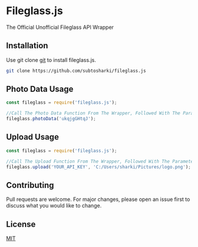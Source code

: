 # Fileglass.js

The Official Unofficial Fileglass API Wrapper

## Installation

Use git clone [git](https://git-scm.com/) to install fileglass.js.

```bash
git clone https://github.com/subtosharki/fileglass.js
```

## Photo Data Usage

```javascript
const fileglass = require('fileglass.js');

//Call The Photo Data Function From The Wrapper, Followed With The Parameters
fileglass.photoData('ukqjgGHtqJ');

```

## Upload Usage

```javascript
const fileglass = require('fileglass.js');

//Call The Upload Function From The Wrapper, Followed With The Parameters
fileglass.upload('YOUR_API_KEY', 'C:/Users/sharki/Pictures/logo.png');
```

## Contributing
Pull requests are welcome. For major changes, please open an issue first to discuss what you would like to change.

## License
[MIT](https://choosealicense.com/licenses/mit/)